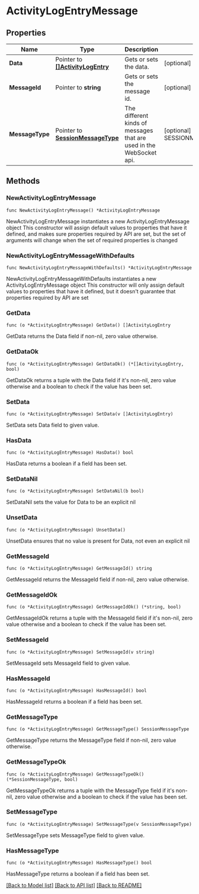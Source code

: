 # ActivityLogEntryMessage

## Properties

Name | Type | Description | Notes
------------ | ------------- | ------------- | -------------
**Data** | Pointer to [**[]ActivityLogEntry**](ActivityLogEntry.md) | Gets or sets the data. | [optional] 
**MessageId** | Pointer to **string** | Gets or sets the message id. | [optional] 
**MessageType** | Pointer to [**SessionMessageType**](SessionMessageType.md) | The different kinds of messages that are used in the WebSocket api. | [optional] [readonly] [default to SESSIONMESSAGETYPE_ACTIVITY_LOG_ENTRY]

## Methods

### NewActivityLogEntryMessage

`func NewActivityLogEntryMessage() *ActivityLogEntryMessage`

NewActivityLogEntryMessage instantiates a new ActivityLogEntryMessage object
This constructor will assign default values to properties that have it defined,
and makes sure properties required by API are set, but the set of arguments
will change when the set of required properties is changed

### NewActivityLogEntryMessageWithDefaults

`func NewActivityLogEntryMessageWithDefaults() *ActivityLogEntryMessage`

NewActivityLogEntryMessageWithDefaults instantiates a new ActivityLogEntryMessage object
This constructor will only assign default values to properties that have it defined,
but it doesn't guarantee that properties required by API are set

### GetData

`func (o *ActivityLogEntryMessage) GetData() []ActivityLogEntry`

GetData returns the Data field if non-nil, zero value otherwise.

### GetDataOk

`func (o *ActivityLogEntryMessage) GetDataOk() (*[]ActivityLogEntry, bool)`

GetDataOk returns a tuple with the Data field if it's non-nil, zero value otherwise
and a boolean to check if the value has been set.

### SetData

`func (o *ActivityLogEntryMessage) SetData(v []ActivityLogEntry)`

SetData sets Data field to given value.

### HasData

`func (o *ActivityLogEntryMessage) HasData() bool`

HasData returns a boolean if a field has been set.

### SetDataNil

`func (o *ActivityLogEntryMessage) SetDataNil(b bool)`

 SetDataNil sets the value for Data to be an explicit nil

### UnsetData
`func (o *ActivityLogEntryMessage) UnsetData()`

UnsetData ensures that no value is present for Data, not even an explicit nil
### GetMessageId

`func (o *ActivityLogEntryMessage) GetMessageId() string`

GetMessageId returns the MessageId field if non-nil, zero value otherwise.

### GetMessageIdOk

`func (o *ActivityLogEntryMessage) GetMessageIdOk() (*string, bool)`

GetMessageIdOk returns a tuple with the MessageId field if it's non-nil, zero value otherwise
and a boolean to check if the value has been set.

### SetMessageId

`func (o *ActivityLogEntryMessage) SetMessageId(v string)`

SetMessageId sets MessageId field to given value.

### HasMessageId

`func (o *ActivityLogEntryMessage) HasMessageId() bool`

HasMessageId returns a boolean if a field has been set.

### GetMessageType

`func (o *ActivityLogEntryMessage) GetMessageType() SessionMessageType`

GetMessageType returns the MessageType field if non-nil, zero value otherwise.

### GetMessageTypeOk

`func (o *ActivityLogEntryMessage) GetMessageTypeOk() (*SessionMessageType, bool)`

GetMessageTypeOk returns a tuple with the MessageType field if it's non-nil, zero value otherwise
and a boolean to check if the value has been set.

### SetMessageType

`func (o *ActivityLogEntryMessage) SetMessageType(v SessionMessageType)`

SetMessageType sets MessageType field to given value.

### HasMessageType

`func (o *ActivityLogEntryMessage) HasMessageType() bool`

HasMessageType returns a boolean if a field has been set.


[[Back to Model list]](../README.md#documentation-for-models) [[Back to API list]](../README.md#documentation-for-api-endpoints) [[Back to README]](../README.md)


